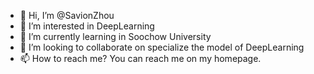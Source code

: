 - 👋 Hi, I’m @SavionZhou
- 👀 I’m interested in DeepLearning
- 🌱 I’m currently learning in Soochow University
- 💞️ I’m looking to collaborate on specialize the model of DeepLearning
- 📫 How to reach me? You can reach me on my homepage.

<!---
SavionZhou/SavionZhou is a ✨ special ✨ repository because its `README.md` (this file) appears on your GitHub profile.
You can click the Preview link to take a look at your changes.
--->
